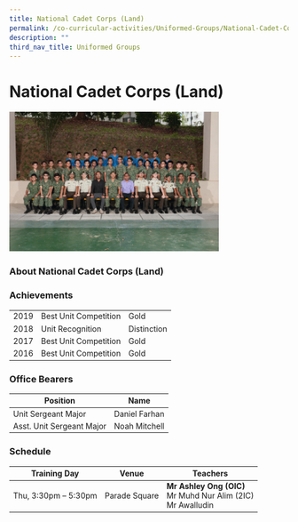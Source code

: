 ```yaml
---
title: National Cadet Corps (Land)
permalink: /co-curricular-activities/Uniformed-Groups/National-Cadet-Corps-Land/permalink
description: ""
third_nav_title: Uniformed Groups
---
```

National Cadet Corps (Land)
===========================

<img src="/images/ncc.png" style="width:75%">


### About National Cadet Corps (Land)
### Achievements

|  |  |  |
|---|---|---|
| 2019 | Best Unit Competition | Gold |
| 2018  | Unit Recognition  | Distinction  |
| 2017 | Best Unit Competition | Gold |
| 2016 | Best Unit Competition | Gold |

### Office Bearers

| Position | Name |
|---|---|
| Unit Sergeant Major | Daniel Farhan |
| Asst. Unit Sergeant Major | Noah Mitchell |


### Schedule


| Training Day | Venue | Teachers |
|---|---|---|
| Thu, 3:30pm – 5:30pm | Parade Square | **Mr Ashley Ong (OIC)**<br>Mr Muhd Nur Alim (2IC)<br>Mr Awalludin  |
